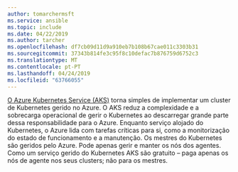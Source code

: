 ```yaml
---
author: tomarchermsft
ms.service: ansible
ms.topic: include
ms.date: 04/22/2019
ms.author: tarcher
ms.openlocfilehash: df7cb09d11d9a910eb7b108b67cae011c3303b31
ms.sourcegitcommit: 37343b814fe3c95f8c10defac7b876759d6752c3
ms.translationtype: MT
ms.contentlocale: pt-PT
ms.lasthandoff: 04/24/2019
ms.locfileid: "63766055"
---
```

[O Azure Kubernetes Service (AKS)](/azure/aks) torna simples de implementar um cluster de Kubernetes gerido no Azure. O AKS reduz a complexidade e a sobrecarga operacional de gerir o Kubernetes ao descarregar grande parte dessa responsabilidade para o Azure. Enquanto serviço alojado do Kubernetes, o Azure lida com tarefas críticas para si, como a monitorização do estado de funcionamento e a manutenção. Os mestres do Kubernetes são geridos pelo Azure. Pode apenas gerir e manter os nós dos agentes. Como um serviço gerido do Kubernetes AKS são gratuito – paga apenas os nós de agente nos seus clusters; não para os mestres.
